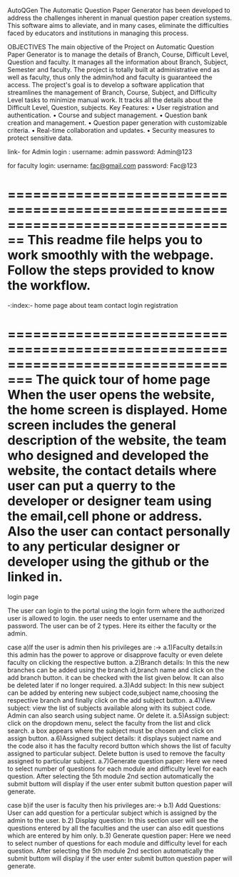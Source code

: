 AutoQGen
The Automatic Question Paper Generator has been developed to address the challenges inherent in 
manual question paper creation systems. This software aims to alleviate, and in many cases, eliminate 
the difficulties faced by educators and institutions in managing this process.

OBJECTIVES 
The main objective of the Project on Automatic Question Paper Generator is to manage the details of 
Branch, Course, Difficult Level, Question and faculty. It manages all the information about Branch, 
Subject, Semester and faculty. The project is totally built at administrative end as well as faculty, thus 
only the admin/hod and faculty is guaranteed the access. The project's goal is to develop a software 
application that streamlines the management of Branch, Course, Subject, and Difficulty Level tasks to 
minimize manual work. It tracks all the details about the Difficult Level, Question, subjects.
Key Features:
• User registration and authentication.
• Course and subject management.
• Question bank creation and management.
• Question paper generation with customizable criteria.
• Real-time collaboration and updates.
• Security measures to protect sensitive data.

link-
for Admin login :
username: admin
password: Admin@123

for faculty login:
username: fac@gmail.com
password: Fac@123

================================================================================
This readme file helps you to work smoothly with the webpage. Follow the steps provided to know the workflow.
================================================================================

-:index:-
home page
about
team
contact
login
registration


=================================================================================
The quick tour of home page
When the user opens the website, the home screen is displayed. Home screen includes the general description of the website, the team who designed and developed the website, the contact details where user can put a querry to the developer or designer team using the email,cell phone or address. Also the user can contact personally to any perticular designer or developer using the github or the linked in.
=================================================================================

login page


The user can login to the portal using the login form where the authorized user is allowed to login. the user needs to enter username and the password. The user can be of 2 types. Here its either the faculty or the admin.

case a)If the user is admin then his privileges are :->
	a.1)Faculty details:in this admin has the power to approve or disapprove faculty or even delete faculty on clicking the 	    respective button.
	a.2)Branch details: In this the new branches can be added using the branch id,branch name and click on the add branch button. 	    it can be checked with the list given below. It can also be deleted later if no longer required.
	a.3)Add subject: In this new subject can be added by entering new subject code,subject name,choosing the respective branch and 	    finally click on the add subject button.
	a.4)View subject: view the list of subjects available along with its subject code. Admin can also search using subject name. 	    Or delete it.
	a.5)Assign subject: click on the dropdown menu, select the faculty from the list and click search. a box appears where the 	    subject must be chosen and click on assign button.
  	a.6)Assigned subject details: it displays subject name and the code also it has the faculty record button which shows the list 	    of faculty assigned to particular subject. Delete button is used to remove the faculty assigned to particular subject.
 	a.7)Generate question paper: Here we need to select number of questions for each module and difficulty level for each 	    question. After selecting the 5th module 2nd section automatically the submit buttom will display if the user enter submit             button question paper will generate.

case b)if the user is faculty then his privileges are:-> 
	b.1) Add Questions: User can add question for a perticular subject which is assigned by the admin to the user.
	b.2) Display question: In this section user will see the questions entered by all the faculties and the user can also edit 		     questions which are entered by him only.
	b.3) Generate question paper: Here we need to select number of questions for each module and difficulty level for each 	     question. After selecting the 5th module 2nd section automatically the submit buttom will display if the user enter 	     submit button question paper will generate.



